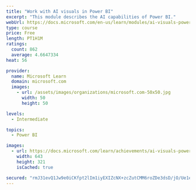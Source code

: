 ```yaml
---
title: "Work with AI visuals in Power BI"
excerpt: "This module describes the AI capabilities of Power BI."
webUrl: https://docs.microsoft.com/en-us/learn/modules/ai-visuals-power-bi/
type: course
price: Free
length: PT1H1M
ratings:
  count: 862
  average: 4.6647334
heat: 56

provider:
  name: Microsoft Learn
  domain: microsoft.com
  images:
    - url: /assets/images/organizations/microsoft.com-50x50.jpg
      width: 50
      height: 50

levels:
  - Intermediate

topics:
  - Power BI

images:
  - url: https://docs.microsoft.com/learn/achievements/ai-visuals-power-bi-social.png
    width: 643
    height: 321
    isCached: true

secured: "rmJ31evQ1Jw9e0iCKfpt2lIm1iyEXIZcNX+zcZutCMM6roZDe3dsD/jO/Ue1eZPa8f6jKTaCS59Xo2rgVQAC2454SH2OpB38gMBM4PUeDEWYuQ1U7bz5SEU3q4UvOOKRvO4SaLQOsXdEB7V2ESRyK04HxGjj/O5Biz49g0fKmx5IuaPVRmnc7AMfbVUcX6S2Hm5tbzNPlSDtun4Tw++wVuQLkqxPPT8vJGHhU2zAueZA8dkKEIBP9LAAHRxuVrNzMNoD5VyLUW+BHmw6DGzykuNjBh1v9n2zanfio4gwSoOjrxS86EY46RpP77/j3HixT358aLeYRw9cmyguCPE1cg9OSd2e6yNoL1DVAyxLrRyZdswBacM+/UBdNbkm+nnw4PWdv4KLLATBX859HOVOYym+XOzl+gV1avnXgyhSeQU=;lvjzlBOMlyx6PfQtK54kjA=="
---
```


